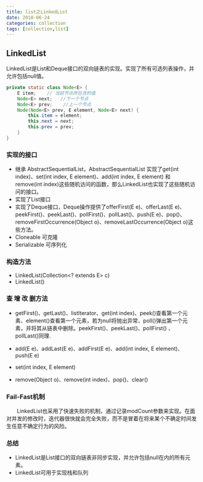 ```yaml
---
title: list之LinkedList
date: 2018-06-24
categories: collection
tags: [collection,list]
---
```

## LinkedList

LinkedList是List和Deque接口的双向链表的实现。实现了所有可选列表操作，并允许包括null值。
``` java
private static class Node<E> {
    E item;    // 当前节点所包含的值
    Node<E> next;   //下一个节点
    Node<E> prev;    //上一个节点
    Node(Node<E> prev, E element, Node<E> next) {
        this.item = element;
        this.next = next;
        this.prev = prev;
    }
}

```

### 实现的接口
- 继承 AbstractSequentialList，AbstractSequentialList 实现了get(int index)、set(int index, E element)、add(int index, E element) 和 remove(int index)这些随机访问的函数，那么LinkedList也实现了这些随机访问的接口。
- 实现了List接口
- 实现了Deque接口，Deque操作提供了offerFirst(E e)、offerLast(E e)、peekFirst()、peekLast()、pollFirst()、pollLast()、push(E e)、pop()、removeFirstOccurrence(Object o)、removeLastOccurrence(Object o)这些方法。
- Cloneable 可克隆
- Serializable 可序列化

### 构造方法
- LinkedList(Collection<? extends E> c)
- LinkedList()

### 查 增 改 删方法

- getFirst()、getLast()、listIterator、get(int index)、peek()查看第一个元素、element()查看第一个元素，若为null将抛出异常、poll()弹出第一个元素，并将其从链表中删除。peekFirst()、peekLast()、pollFirst() 、pollLast()同理.

- add(E e)、addLast(E e)、addFirst(E e)、add(int index, E element)、push(E e)

- set(int index, E element)

- remove(Object o)、remove(int index)、pop()、clear()

### Fail-Fast机制
　　LinkedList也采用了快速失败的机制，通过记录modCount参数来实现。在面对并发的修改时，迭代器很快就会完全失败，而不是冒着在将来某个不确定时间发生任意不确定行为的风险。
### 总结
- LinkedList是List接口的双向链表非同步实现，并允许包括null在内的所有元素。
- LinkedList可用于实现栈和队列
